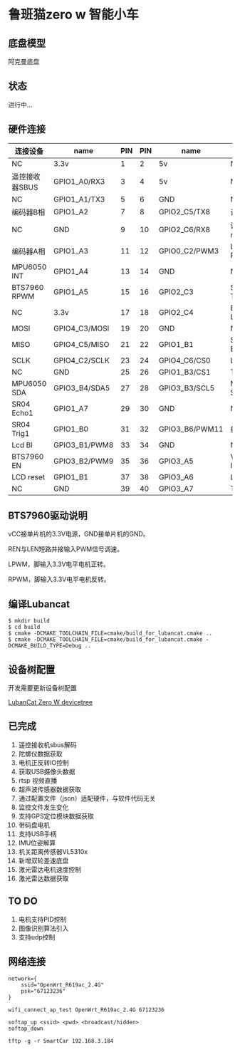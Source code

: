 # 鲁班猫zero w 智能小车

## 底盘模型
阿克曼底盘

## 状态
进行中...

## 硬件连接
| 连接设备       | name          | PIN | PIN | name          | 连接设备       |
|---------------|---------      |-----|-----|----------     |---------------|
| NC            | 3.3v          | 1   | 2   | 5v            | NC            |
| 遥控接收器SBUS | GPIO1_A0/RX3  | 3   | 4   | 5v            | NC            |
| NC            | GPIO1_A1/TX3  | 5   | 6   | GND           | NC            |
| 编码器B相      | GPIO1_A2      | 7   | 8   | GPIO2_C5/TX8  | 调试串口tx     |
| NC            | GND           | 9   | 10  | GPIO2_C6/RX8  | 调试串口rx     |
| 编码器A相      | GPIO1_A3      | 11  | 12  | GPIO0_C2/PWM3 | Lidar PWM     |
| MPU6050 INT   | GPIO1_A4      | 13  | 14  | GND           | NC            |
| BTS7960 RPWM  | GPIO1_A5      | 15  | 16  | GPIO2_C3      | SR04 Trig2    |
| NC            | 3.3v          | 17  | 18  | GPIO2_C4      | BTS7960 LPWM  |
| MOSI          | GPIO4_C3/MOSI | 19  | 20  | GND           | NC            |
| MISO          | GPIO4_C5/MISO | 21  | 22  | GPIO1_B1      | SR04 Echo2    |
| SCLK          | GPIO4_C2/SCLK | 23  | 24  | GPIO4_C6/CS0  | Lcd Cs        |
| NC            | GND           | 25  | 26  | GPIO1_B3/CS1  | Touch Cs      |
| MPU6050 SDA   | GPIO3_B4/SDA5 | 27  | 28  | GPIO3_B3/SCL5 | MPU6050 SCL   |
| SR04 Echo1    | GPIO1_A7      | 29  | 30  | GND           | NC            |
| SR04 Trig1    | GPIO1_B0      | 31  | 32  | GPIO3_B6/PWM11| 舵机PWM       |
| Lcd Bl        | GPIO3_B1/PWM8 | 33  | 34  | GND           | NC            |
| BTS7960 EN    | GPIO3_B2/PWM9 | 35  | 36  | GPIO3_A5      | VL5310 Int    |
| LCD reset     | GPIO1_B1      | 37  | 38  | GPIO3_A6      | Lcd Dc        |
| NC            | GND           | 39  | 40  | GPIO3_A7      | Touch Int     |

## BTS7960驱动说明

vCC接单片机的3.3V电源，GND接单片机的GND。

REN与LEN短路并接输入PWM信号调速。

LPWM，脚输入3.3V电平电机正转。

RPWM，脚输入3.3V电平电机反转。

## 编译Lubancat
```
$ mkdir build
$ cd build
$ cmake -DCMAKE_TOOLCHAIN_FILE=cmake/build_for_lubancat.cmake ..
$ cmake -DCMAKE_TOOLCHAIN_FILE=cmake/build_for_lubancat.cmake -DCMAKE_BUILD_TYPE=Debug ..
```

## 设备树配置
开发需要更新设备树配置

[LubanCat Zero W devicetree](https://github.com/MagicPrince666/LubanCatWrt/blob/master/target/linux/rockchip/files-6.1/arch/arm64/boot/dts/rockchip/rk3566-lubancat-zero-w.dts)

## 已完成
1. 遥控接收机sbus解码
2. 陀螺仪数据获取
3. 电机正反转IO控制
4. 获取USB摄像头数据
5. rtsp 视频直播
6. 超声波传感器数据获取
7. 通过配置文件（json）适配硬件，与软件代码无关
8. 监控文件发生变化
9. 支持GPS定位模块数据获取
10. 带码盘电机
11. 支持USB手柄
12. IMU位姿解算
13. 机关距离传感器VL5310x
14. 新增双轮差速底盘
15. 激光雷达电机速度控制
16. 激光雷达数据获取

## TO DO
1. 电机支持PID控制
2. 图像识别算法引入
3. 支持udp控制

## 网络连接
```
network={
    ssid="OpenWrt_R619ac_2.4G"
    psk="67123236"
}

wifi_connect_ap_test OpenWrt_R619ac_2.4G 67123236

softap_up <ssid> <pwd> <broadcast/hidden>
softap_down
```

```
tftp -g -r SmartCar 192.168.3.184
```